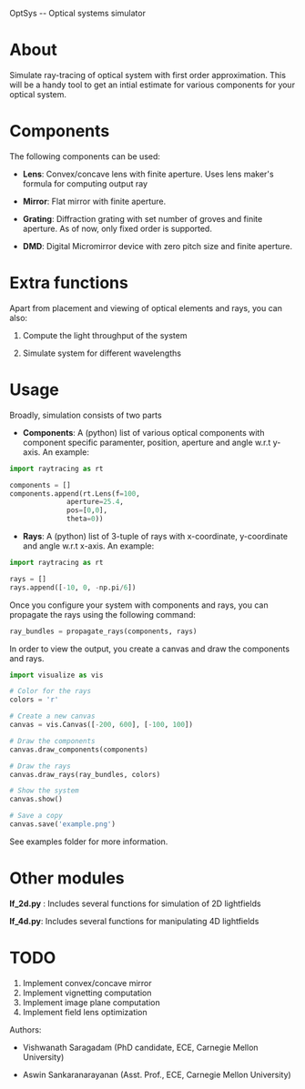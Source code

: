 OptSys -- Optical systems simulator

# About
Simulate ray-tracing of optical system with first order approximation. This will
 be a handy tool to get an intial estimate for various components for your
 optical system.

# Components
The following components can be used:

* **Lens**: Convex/concave lens with finite aperture. Uses lens maker's formula for
computing output ray

* **Mirror**: Flat mirror with finite aperture.

* **Grating**: Diffraction grating with set number of groves and finite aperture.
As of now, only fixed order is supported.

* **DMD**: Digital Micromirror device with zero pitch size and finite aperture.

# Extra functions
Apart from placement and viewing of optical elements and rays, you can also:

1. Compute the light throughput of the system

2. Simulate system for different wavelengths

# Usage
Broadly, simulation consists of two parts

* **Components**: A (python) list of various optical components with component
specific paramenter, position, aperture and angle w.r.t y-axis. An example:
```python
import raytracing as rt

components = []
components.append(rt.Lens(f=100,
			  aperture=25.4,
			  pos=[0,0],
			  theta=0))
```

* **Rays**: A (python) list of 3-tuple of rays with x-coordinate, y-coordinate
and angle w.r.t x-axis. An example:
```python
import raytracing as rt

rays = []
rays.append([-10, 0, -np.pi/6])
```						 

Once you configure your system with components and rays, you can propagate the
rays using the following command:
```python
ray_bundles = propagate_rays(components, rays)

```

In order to view the output, you create a canvas and draw the components and
rays.
```python
import visualize as vis

# Color for the rays
colors = 'r'

# Create a new canvas
canvas = vis.Canvas([-200, 600], [-100, 100])

# Draw the components
canvas.draw_components(components)

# Draw the rays
canvas.draw_rays(ray_bundles, colors)

# Show the system
canvas.show()

# Save a copy
canvas.save('example.png')
```

See examples folder for more information.

# Other modules
**lf_2d.py** : Includes several functions for simulation of 2D lightfields

**lf_4d.py**: Includes several functions for manipulating 4D lightfields

# TODO
1. Implement convex/concave mirror
2. Implement vignetting computation
3. Implement image plane computation
4. Implement field lens optimization

Authors:
*	Vishwanath Saragadam (PhD candidate, ECE, Carnegie Mellon University)

*	Aswin Sankaranarayanan (Asst. Prof., ECE, Carnegie Mellon University)
